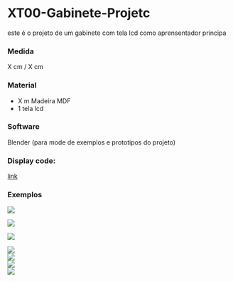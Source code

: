 # XT00-Gabinete-Projetc
 este é o projeto de um gabinete com tela lcd como aprensentador principa


### Medida

X cm / X cm

### Material 

- X m Madeira MDF
- 1 tela lcd

### Software

Blender (para mode de exemplos e prototipos do projeto) 

### Display code:

[link](https://github.com/VhCompany1/Projetc-Gabinete-XT00/tree/main/LCD/Display%20code)

### Exemplos

<img src="https://media.discordapp.net/attachments/825951876725866517/847302253571866674/print-algulo-3.jpg?width=664&height=498" > <br>

<img src="https://media.discordapp.net/attachments/825951876725866517/847302255656173599/print-algulo-1.jpg?width=664&height=498" > <br>

<img src="https://media.discordapp.net/attachments/825951876725866517/847302257645060097/print-algulo-2.jpg?width=664&height=498" > <br>

<img src="https://media.discordapp.net/attachments/825951876725866517/847302254532100146/print-na-mesa.jpg?width=664&height=498" > 
<br>

<img src="https://media.discordapp.net/attachments/825951876725866517/847449226652680242/unknown.png?width=664&height=498" > 
<br>

<img src="https://media.discordapp.net/attachments/825951876725866517/847534682039648315/unknown.png?width=664&height=498" > 
<br>

<img src="https://media.discordapp.net/attachments/825951876725866517/847534780488744991/unknown.png?width=664&height=498" > 
<br>
